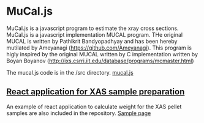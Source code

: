 # MuCal.js

MuCal.js is a javascript program to estimate the xray cross sections. 
MuCal.js is a javascript implementation MUCAL program. 
THe original MUCAL is written by Pathikrit Bandyopadhyay and has been hereby mutilated by Ameyanagi (https://github.com/Ameyanagi). 
This program is higly inspired by the original MUCAL written by C implementation written by Boyan Boyanov (http://ixs.csrri.iit.edu/database/programs/mcmaster.html)

The mucal.js code is in the /src directory.
[mucal.js](./src/mucalc.js)

## [React application for XAS sample preparation](https://ameyanagi.github.io/mucaljs/)

An example of react application to calculate weight for the XAS pellet samples are also included in the repository.
[Sample page](https://ameyanagi.github.io/mucaljs/)
